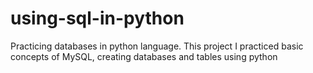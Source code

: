 # using-sql-in-python
Practicing databases in python language. This project I practiced basic concepts of MySQL, creating databases and tables using python

